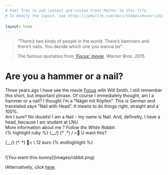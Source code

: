 ```yaml
---
# Feel free to add content and custom Front Matter to this file.
# To modify the layout, see https://jekyllrb.com/docs/themes/#overriding-theme-defaults

layout: home
---
```

<blockquote>
    <p>“There’s two kinds of people in the world. There’s hammers and there’s nails. You decide which one you wanna be”.</p>
    <footer>
        The famous quotation from <cite><a href="https://www.imdb.com/title/tt2381941/quotes"><i>'Focus' movie</i></a>, Warner Bros, 2015</cite>.
    </footer>
</blockquote>
<h1>Are you a hammer or a nail?</h1>

Three years ago I have see the movie [Focus][focus-info] with Will Smith. I still remember this short, but important phrase. 
Of course I immediately thought, am I a hammer or a nail? I thought I’m a “Nägel mit Köpfen”. This is German and translated says “Nail with Head”. 
It means to do things right, straight and a 100%.   
Am I sure? No doubts! I am a Nail - my name is Nail. And, definetly, I have a head, because I am student at LNU.
<br>
More information about me ? <cite>Follow the White Rabbit</cite>.
<br>
{% highlight ruby %}
{\__/}
(* .*)
/ >🍿 U want this?

{\__/}
(*. *)
🍿< \   12 euro
{% endhighlight %}


<br>
![You-want-this-bunny](images/rabbit.png)

IAlternatively, click [here][me-info]. 

[focus-info]: https://www.warnerbros.com/focus
[me-info]: /about/



